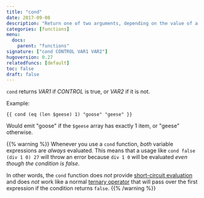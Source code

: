 ```yaml
---
title: "cond"
date: 2017-09-08
description: "Return one of two arguments, depending on the value of a third argument."
categories: [functions]
menu:
  docs:
    parent: "functions"
signature: ["cond CONTROL VAR1 VAR2"]
hugoversion: 0.27
relatedfuncs: [default]
toc: false
draft: false
---
```


`cond` returns *VAR1* if *CONTROL* is true, or *VAR2* if it is not.

Example:

```go-html-template
{{ cond (eq (len $geese) 1) "goose" "geese" }}
```

Would emit "goose" if the `$geese` array has exactly 1 item, or "geese" otherwise.

{{% warning %}}
Whenever you use a `cond` function, *both* variable expressions are *always* evaluated. This means that a usage like `cond false (div 1 0) 27` will throw an error because `div 1 0` will be evaluated *even though the condition is false*.

In other words, the `cond` function does *not* provide [short-circuit evaluation](https://en.wikipedia.org/wiki/Short-circuit_evaluation) and does *not* work like a normal [ternary operator](https://en.wikipedia.org/wiki/%3F:) that will pass over the first expression if the condition returns `false`.
{{% /warning %}}
